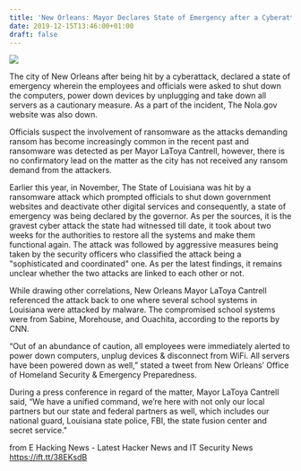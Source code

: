 ```yaml
---
title: 'New Orleans: Mayor Declares State of Emergency after a Cyberattack'
date: 2019-12-15T13:46:00+01:00
draft: false
---
```


[![](https://1.bp.blogspot.com/-cmkPcO7Ebwc/XfYkNpH3WPI/AAAAAAAAB0s/jB2B0d52fP4y11p-wjS7BA5_ObWNtDhVACLcBGAsYHQ/s640/digital-4683519_960_720.jpg)](https://1.bp.blogspot.com/-cmkPcO7Ebwc/XfYkNpH3WPI/AAAAAAAAB0s/jB2B0d52fP4y11p-wjS7BA5_ObWNtDhVACLcBGAsYHQ/s1600/digital-4683519_960_720.jpg)

  
The city of New Orleans after being hit by a cyberattack, declared a state of emergency wherein the employees and officials were asked to shut down the computers, power down devices by unplugging and take down all servers as a cautionary measure. As a part of the incident, The Nola.gov website was also down.  
  
Officials suspect the involvement of ransomware as the attacks demanding ransom has become increasingly common in the recent past and ransomware was detected as per Mayor LaToya Cantrell, however, there is no confirmatory lead on the matter as the city has not received any ransom demand from the attackers.  
  
Earlier this year, in November, The State of Louisiana was hit by a ransomware attack which prompted officials to shut down government websites and deactivate other digital services and consequently, a state of emergency was being declared by the governor. As per the sources, it is the gravest cyber attack the state had witnessed till date, it took about two weeks for the authorities to restore all the systems and make them functional again. The attack was followed by aggressive measures being taken by the security officers who classified the attack being a "sophisticated and coordinated" one. As per the latest findings, it remains unclear whether the two attacks are linked to each other or not.  
  
While drawing other correlations, New Orleans Mayor LaToya Cantrell referenced the attack back to one where several school systems in Louisiana were attacked by malware. The compromised school systems were from Sabine, Morehouse, and Ouachita, according to the reports by CNN.  
  
“Out of an abundance of caution, all employees were immediately alerted to power down computers, unplug devices & disconnect from WiFi. All servers have been powered down as well,” stated a tweet from New Orleans’ Office of Homeland Security & Emergency Preparedness.  
  
During a press conference in regard of the matter, Mayor LaToya Cantrell said, “We have a unified command, we’re here with not only our local partners but our state and federal partners as well, which includes our national guard, Louisiana state police, FBI, the state fusion center and secret service."

  
  
from E Hacking News - Latest Hacker News and IT Security News https://ift.tt/38EKsdB